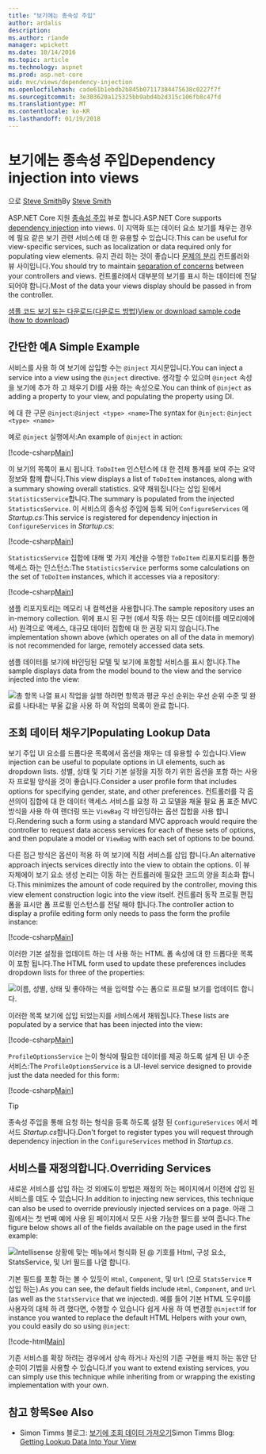 ```yaml
---
title: "보기에는 종속성 주입"
author: ardalis
description: 
ms.author: riande
manager: wpickett
ms.date: 10/14/2016
ms.topic: article
ms.technology: aspnet
ms.prod: asp.net-core
uid: mvc/views/dependency-injection
ms.openlocfilehash: cade61b1ebdb2b845b07117384475638c0227f7f
ms.sourcegitcommit: 3e303620a125325bb9abd4b2d315c106fb8c47fd
ms.translationtype: MT
ms.contentlocale: ko-KR
ms.lasthandoff: 01/19/2018
---
```

# <a name="dependency-injection-into-views"></a><span data-ttu-id="97d2d-102">보기에는 종속성 주입</span><span class="sxs-lookup"><span data-stu-id="97d2d-102">Dependency injection into views</span></span>

<span data-ttu-id="97d2d-103">으로 [Steve Smith](https://ardalis.com/)</span><span class="sxs-lookup"><span data-stu-id="97d2d-103">By [Steve Smith](https://ardalis.com/)</span></span>

<span data-ttu-id="97d2d-104">ASP.NET Core 지원 [종속성 주입](xref:fundamentals/dependency-injection) 뷰로 합니다.</span><span class="sxs-lookup"><span data-stu-id="97d2d-104">ASP.NET Core supports [dependency injection](xref:fundamentals/dependency-injection) into views.</span></span> <span data-ttu-id="97d2d-105">이 지역화 또는 데이터 요소 보기를 채우는 경우에 필요 같은 보기 관련 서비스에 대 한 유용할 수 있습니다.</span><span class="sxs-lookup"><span data-stu-id="97d2d-105">This can be useful for view-specific services, such as localization or data required only for populating view elements.</span></span> <span data-ttu-id="97d2d-106">유지 관리 하는 것이 좋습니다 [문제의 분리](http://deviq.com/separation-of-concerns/) 컨트롤러와 뷰 사이입니다.</span><span class="sxs-lookup"><span data-stu-id="97d2d-106">You should try to maintain [separation of concerns](http://deviq.com/separation-of-concerns/) between your controllers and views.</span></span> <span data-ttu-id="97d2d-107">컨트롤러에서 대부분의 보기를 표시 하는 데이터에 전달 되어야 합니다.</span><span class="sxs-lookup"><span data-stu-id="97d2d-107">Most of the data your views display should be passed in from the controller.</span></span>

<span data-ttu-id="97d2d-108">[샘플 코드 보기 또는 다운로드](https://github.com/aspnet/Docs/tree/master/aspnetcore/mvc/views/dependency-injection/sample)([다운로드 방법](xref:tutorials/index#how-to-download-a-sample))</span><span class="sxs-lookup"><span data-stu-id="97d2d-108">[View or download sample code](https://github.com/aspnet/Docs/tree/master/aspnetcore/mvc/views/dependency-injection/sample) ([how to download](xref:tutorials/index#how-to-download-a-sample))</span></span>

## <a name="a-simple-example"></a><span data-ttu-id="97d2d-109">간단한 예</span><span class="sxs-lookup"><span data-stu-id="97d2d-109">A Simple Example</span></span>

<span data-ttu-id="97d2d-110">서비스를 사용 하 여 보기에 삽입할 수는 `@inject` 지시문입니다.</span><span class="sxs-lookup"><span data-stu-id="97d2d-110">You can inject a service into a view using the `@inject` directive.</span></span> <span data-ttu-id="97d2d-111">생각할 수 있으며 `@inject` 속성을 보기에 추가 하 고 채우기 DI를 사용 하는 속성으로.</span><span class="sxs-lookup"><span data-stu-id="97d2d-111">You can think of `@inject` as adding a property to your view, and populating the property using DI.</span></span>

<span data-ttu-id="97d2d-112">에 대 한 구문 `@inject`:`@inject <type> <name>`</span><span class="sxs-lookup"><span data-stu-id="97d2d-112">The syntax for `@inject`: `@inject <type> <name>`</span></span>

<span data-ttu-id="97d2d-113">예로 `@inject` 실행에서:</span><span class="sxs-lookup"><span data-stu-id="97d2d-113">An example of `@inject` in action:</span></span>

[!code-csharp[Main](../../mvc/views/dependency-injection/sample/src/ViewInjectSample/Views/ToDo/Index.cshtml?highlight=4,5,15,16,17)]

<span data-ttu-id="97d2d-114">이 보기의 목록이 표시 됩니다. `ToDoItem` 인스턴스에 대 한 전체 통계를 보여 주는 요약 정보와 함께 합니다.</span><span class="sxs-lookup"><span data-stu-id="97d2d-114">This view displays a list of `ToDoItem` instances, along with a summary showing overall statistics.</span></span> <span data-ttu-id="97d2d-115">요약 채워집니다는 삽입 된에서 `StatisticsService`합니다.</span><span class="sxs-lookup"><span data-stu-id="97d2d-115">The summary is populated from the injected `StatisticsService`.</span></span> <span data-ttu-id="97d2d-116">이 서비스의 종속성 주입에 등록 되어 `ConfigureServices` 에 *Startup.cs*:</span><span class="sxs-lookup"><span data-stu-id="97d2d-116">This service is registered for dependency injection in `ConfigureServices` in *Startup.cs*:</span></span>

[!code-csharp[Main](../../mvc/views/dependency-injection/sample/src/ViewInjectSample/Startup.cs?highlight=6,7&range=15-22)]

<span data-ttu-id="97d2d-117">`StatisticsService` 집합에 대해 몇 가지 계산을 수행한 `ToDoItem` 리포지토리를 통한 액세스 하는 인스턴스:</span><span class="sxs-lookup"><span data-stu-id="97d2d-117">The `StatisticsService` performs some calculations on the set of `ToDoItem` instances, which it accesses via a repository:</span></span>

[!code-csharp[Main](../../mvc/views/dependency-injection/sample/src/ViewInjectSample/Model/Services/StatisticsService.cs?highlight=15,20,26)]

<span data-ttu-id="97d2d-118">샘플 리포지토리는 메모리 내 컬렉션을 사용합니다.</span><span class="sxs-lookup"><span data-stu-id="97d2d-118">The sample repository uses an in-memory collection.</span></span> <span data-ttu-id="97d2d-119">위에 표시 된 구현 (에서 작동 하는 모든 데이터를 메모리에에서) 원격으로 액세스, 대규모 데이터 집합에 대 한 권장 되지 않습니다.</span><span class="sxs-lookup"><span data-stu-id="97d2d-119">The implementation shown above (which operates on all of the data in memory) is not recommended for large, remotely accessed data sets.</span></span>

<span data-ttu-id="97d2d-120">샘플 데이터를 보기에 바인딩된 모델 및 보기에 포함할 서비스를 표시 합니다.</span><span class="sxs-lookup"><span data-stu-id="97d2d-120">The sample displays data from the model bound to the view and the service injected into the view:</span></span>

![총 항목 나열 표시 작업을 실행 하려면 항목과 평균 우선 순위는 우선 순위 수준 및 완료를 나타내는 부울 값을 사용 하 여 작업의 목록이 완료 합니다.](dependency-injection/_static/screenshot.png)

## <a name="populating-lookup-data"></a><span data-ttu-id="97d2d-122">조회 데이터 채우기</span><span class="sxs-lookup"><span data-stu-id="97d2d-122">Populating Lookup Data</span></span>

<span data-ttu-id="97d2d-123">보기 주입 UI 요소를 드롭다운 목록에서 옵션을 채우는 데 유용할 수 있습니다.</span><span class="sxs-lookup"><span data-stu-id="97d2d-123">View injection can be useful to populate options in UI elements, such as dropdown lists.</span></span> <span data-ttu-id="97d2d-124">성별, 상태 및 기타 기본 설정을 지정 하기 위한 옵션을 포함 하는 사용자 프로필 양식을 것이 좋습니다.</span><span class="sxs-lookup"><span data-stu-id="97d2d-124">Consider a user profile form that includes options for specifying gender, state, and other preferences.</span></span> <span data-ttu-id="97d2d-125">컨트롤러를 각 옵션의이 집합에 대 한 데이터 액세스 서비스를 요청 하 고 모델을 채울 필요 폼 표준 MVC 방식을 사용 하 여 렌더링 또는 `ViewBag` 각 바인딩하는 옵션 집합을 사용 합니다.</span><span class="sxs-lookup"><span data-stu-id="97d2d-125">Rendering such a form using a standard MVC approach would require the controller to request data access services for each of these sets of options, and then populate a model or `ViewBag` with each set of options to be bound.</span></span>

<span data-ttu-id="97d2d-126">다른 접근 방식은 옵션이 적용 하 여 보기에 직접 서비스를 삽입 합니다.</span><span class="sxs-lookup"><span data-stu-id="97d2d-126">An alternative approach injects services directly into the view to obtain the options.</span></span> <span data-ttu-id="97d2d-127">이 뷰 자체에이 보기 요소 생성 논리는 이동 하는 컨트롤러에 필요한 코드의 양을 최소화 합니다.</span><span class="sxs-lookup"><span data-stu-id="97d2d-127">This minimizes the amount of code required by the controller, moving this view element construction logic into the view itself.</span></span> <span data-ttu-id="97d2d-128">컨트롤러 동작 프로필 편집 폼을 표시만 폼 프로필 인스턴스를 전달 해야 합니다.</span><span class="sxs-lookup"><span data-stu-id="97d2d-128">The controller action to display a profile editing form only needs to pass the form the profile instance:</span></span>

[!code-csharp[Main](../../mvc/views/dependency-injection/sample/src/ViewInjectSample/Controllers/ProfileController.cs?highlight=9,19)]

<span data-ttu-id="97d2d-129">이러한 기본 설정을 업데이트 하는 데 사용 하는 HTML 폼 속성에 대 한 드롭다운 목록이 포함 됩니다.</span><span class="sxs-lookup"><span data-stu-id="97d2d-129">The HTML form used to update these preferences includes dropdown lists for three of the properties:</span></span>

![이름, 성별, 상태 및 좋아하는 색을 입력할 수는 폼으로 프로필 보기를 업데이트 합니다.](dependency-injection/_static/updateprofile.png)

<span data-ttu-id="97d2d-131">이러한 목록 보기에 삽입 되었는지를 서비스에서 채워집니다.</span><span class="sxs-lookup"><span data-stu-id="97d2d-131">These lists are populated by a service that has been injected into the view:</span></span>

[!code-csharp[Main](../../mvc/views/dependency-injection/sample/src/ViewInjectSample/Views/Profile/Index.cshtml?highlight=4,16,17,21,22,26,27)]

<span data-ttu-id="97d2d-132">`ProfileOptionsService` 는이 형식에 필요한 데이터를 제공 하도록 설계 된 UI 수준 서비스:</span><span class="sxs-lookup"><span data-stu-id="97d2d-132">The `ProfileOptionsService` is a UI-level service designed to provide just the data needed for this form:</span></span>

[!code-csharp[Main](../../mvc/views/dependency-injection/sample/src/ViewInjectSample/Model/Services/ProfileOptionsService.cs?highlight=7,13,24)]

>[!TIP]
> <span data-ttu-id="97d2d-133">종속성 주입을 통해 요청 하는 형식을 등록 하도록 설정 된 `ConfigureServices` 에서 메서드 *Startup.cs*합니다.</span><span class="sxs-lookup"><span data-stu-id="97d2d-133">Don't forget to register types you will request through dependency injection in the  `ConfigureServices` method in *Startup.cs*.</span></span>

## <a name="overriding-services"></a><span data-ttu-id="97d2d-134">서비스를 재정의합니다.</span><span class="sxs-lookup"><span data-stu-id="97d2d-134">Overriding Services</span></span>

<span data-ttu-id="97d2d-135">새로운 서비스를 삽입 하는 것 외에도이 방법은 재정의 하는 페이지에서 이전에 삽입 된 서비스를 데도 수 있습니다.</span><span class="sxs-lookup"><span data-stu-id="97d2d-135">In addition to injecting new services, this technique can also be used to override previously injected services on a page.</span></span> <span data-ttu-id="97d2d-136">아래 그림에서는 첫 번째 예에 사용 된 페이지에서 모든 사용 가능한 필드를 보여 줍니다.</span><span class="sxs-lookup"><span data-stu-id="97d2d-136">The figure below shows all of the fields available on the page used in the first example:</span></span>

![Intellisense 상황에 맞는 메뉴에서 형식화 된 @ 기호를 Html, 구성 요소, StatsService, 및 Url 필드를 나열 합니다.](dependency-injection/_static/razor-fields.png)

<span data-ttu-id="97d2d-138">기본 필드를 포함 하는 볼 수 있듯이 `Html`, `Component`, 및 `Url` (으로 `StatsService` म 삽입 하는).</span><span class="sxs-lookup"><span data-stu-id="97d2d-138">As you can see, the default fields include `Html`, `Component`, and `Url` (as well as the `StatsService` that we injected).</span></span> <span data-ttu-id="97d2d-139">예를 들어 기본 HTML 도우미를 사용자의 대체 하 려 했다면, 수행할 수 있습니다 쉽게 사용 하 여 변경할 `@inject`:</span><span class="sxs-lookup"><span data-stu-id="97d2d-139">If for instance you wanted to replace the default HTML Helpers with your own, you could easily do so using `@inject`:</span></span>

[!code-html[Main](../../mvc/views/dependency-injection/sample/src/ViewInjectSample/Views/Helper/Index.cshtml?highlight=3,11)]

<span data-ttu-id="97d2d-140">기존 서비스를 확장 하려는 경우에서 상속 하거나 자신의 기존 구현을 배치 하는 동안 단순히이 기법을 사용할 수 있습니다.</span><span class="sxs-lookup"><span data-stu-id="97d2d-140">If you want to extend existing services, you can simply use this technique while inheriting from or wrapping the existing implementation with your own.</span></span>

## <a name="see-also"></a><span data-ttu-id="97d2d-141">참고 항목</span><span class="sxs-lookup"><span data-stu-id="97d2d-141">See Also</span></span>

* <span data-ttu-id="97d2d-142">Simon Timms 블로그: [보기에 조회 데이터 가져오기](http://blog.simontimms.com/2015/06/09/getting-lookup-data-into-you-view/)</span><span class="sxs-lookup"><span data-stu-id="97d2d-142">Simon Timms Blog: [Getting Lookup Data Into Your View](http://blog.simontimms.com/2015/06/09/getting-lookup-data-into-you-view/)</span></span>

